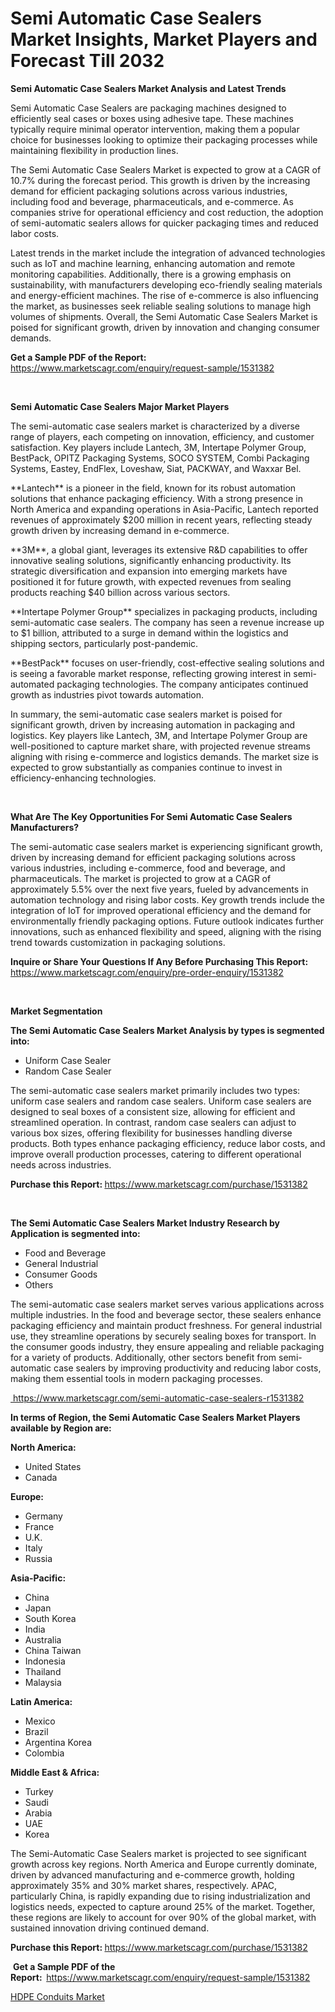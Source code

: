 <p><h1>Semi Automatic Case Sealers Market Insights, Market Players and Forecast Till 2032</h1></p><p><strong>Semi Automatic Case Sealers Market Analysis and Latest Trends</strong></p>
<p><p>Semi Automatic Case Sealers are packaging machines designed to efficiently seal cases or boxes using adhesive tape. These machines typically require minimal operator intervention, making them a popular choice for businesses looking to optimize their packaging processes while maintaining flexibility in production lines.</p><p>The Semi Automatic Case Sealers Market is expected to grow at a CAGR of 10.7% during the forecast period. This growth is driven by the increasing demand for efficient packaging solutions across various industries, including food and beverage, pharmaceuticals, and e-commerce. As companies strive for operational efficiency and cost reduction, the adoption of semi-automatic sealers allows for quicker packaging times and reduced labor costs.</p><p>Latest trends in the market include the integration of advanced technologies such as IoT and machine learning, enhancing automation and remote monitoring capabilities. Additionally, there is a growing emphasis on sustainability, with manufacturers developing eco-friendly sealing materials and energy-efficient machines. The rise of e-commerce is also influencing the market, as businesses seek reliable sealing solutions to manage high volumes of shipments. Overall, the Semi Automatic Case Sealers Market is poised for significant growth, driven by innovation and changing consumer demands.</p></p>
<p><strong>Get a Sample PDF of the Report:&nbsp;</strong> <a href="https://www.marketscagr.com/enquiry/request-sample/1531382?utm_campaign=3536&utm_medium=2&utm_source=Github&utm_content=ia&utm_term=09042025&utm_id=semi-automatic-case-sealers">https://www.marketscagr.com/enquiry/request-sample/1531382</a></p>
<p>&nbsp;</p>
<p><strong>Semi Automatic Case Sealers Major Market Players</strong></p>
<p><p>The semi-automatic case sealers market is characterized by a diverse range of players, each competing on innovation, efficiency, and customer satisfaction. Key players include Lantech, 3M, Intertape Polymer Group, BestPack, OPITZ Packaging Systems, SOCO SYSTEM, Combi Packaging Systems, Eastey, EndFlex, Loveshaw, Siat, PACKWAY, and Waxxar Bel.</p><p>**Lantech** is a pioneer in the field, known for its robust automation solutions that enhance packaging efficiency. With a strong presence in North America and expanding operations in Asia-Pacific, Lantech reported revenues of approximately $200 million in recent years, reflecting steady growth driven by increasing demand in e-commerce.</p><p>**3M**, a global giant, leverages its extensive R&D capabilities to offer innovative sealing solutions, significantly enhancing productivity. Its strategic diversification and expansion into emerging markets have positioned it for future growth, with expected revenues from sealing products reaching $40 billion across various sectors.</p><p>**Intertape Polymer Group** specializes in packaging products, including semi-automatic case sealers. The company has seen a revenue increase up to $1 billion, attributed to a surge in demand within the logistics and shipping sectors, particularly post-pandemic.</p><p>**BestPack** focuses on user-friendly, cost-effective sealing solutions and is seeing a favorable market response, reflecting growing interest in semi-automated packaging technologies. The company anticipates continued growth as industries pivot towards automation.</p><p>In summary, the semi-automatic case sealers market is poised for significant growth, driven by increasing automation in packaging and logistics. Key players like Lantech, 3M, and Intertape Polymer Group are well-positioned to capture market share, with projected revenue streams aligning with rising e-commerce and logistics demands. The market size is expected to grow substantially as companies continue to invest in efficiency-enhancing technologies.</p></p>
<p>&nbsp;</p>
<p><strong>What Are The Key Opportunities For Semi Automatic Case Sealers Manufacturers?</strong></p>
<p><p>The semi-automatic case sealers market is experiencing significant growth, driven by increasing demand for efficient packaging solutions across various industries, including e-commerce, food and beverage, and pharmaceuticals. The market is projected to grow at a CAGR of approximately 5.5% over the next five years, fueled by advancements in automation technology and rising labor costs. Key growth trends include the integration of IoT for improved operational efficiency and the demand for environmentally friendly packaging options. Future outlook indicates further innovations, such as enhanced flexibility and speed, aligning with the rising trend towards customization in packaging solutions.</p></p>
<p><strong>Inquire or Share Your Questions If Any Before Purchasing This Report:</strong> <a href="https://www.marketscagr.com/enquiry/pre-order-enquiry/1531382?utm_campaign=3536&utm_medium=2&utm_source=Github&utm_content=ia&utm_term=09042025&utm_id=semi-automatic-case-sealers">https://www.marketscagr.com/enquiry/pre-order-enquiry/1531382</a></p>
<p>&nbsp;</p>
<p><strong>Market Segmentation</strong></p>
<p><strong>The Semi Automatic Case Sealers Market Analysis by types is segmented into:</strong></p>
<p><ul><li>Uniform Case Sealer</li><li>Random Case Sealer</li></ul></p>
<p><p>The semi-automatic case sealers market primarily includes two types: uniform case sealers and random case sealers. Uniform case sealers are designed to seal boxes of a consistent size, allowing for efficient and streamlined operation. In contrast, random case sealers can adjust to various box sizes, offering flexibility for businesses handling diverse products. Both types enhance packaging efficiency, reduce labor costs, and improve overall production processes, catering to different operational needs across industries.</p></p>
<p><strong>Purchase this Report:&nbsp;</strong><a href="https://www.marketscagr.com/purchase/1531382?utm_campaign=3536&utm_medium=2&utm_source=Github&utm_content=ia&utm_term=09042025&utm_id=semi-automatic-case-sealers">https://www.marketscagr.com/purchase/1531382</a></p>
<p>&nbsp;</p>
<p><strong>The Semi Automatic Case Sealers Market Industry Research by Application is segmented into:</strong></p>
<p><ul><li>Food and Beverage</li><li>General Industrial</li><li>Consumer Goods</li><li>Others</li></ul></p>
<p><p>The semi-automatic case sealers market serves various applications across multiple industries. In the food and beverage sector, these sealers enhance packaging efficiency and maintain product freshness. For general industrial use, they streamline operations by securely sealing boxes for transport. In the consumer goods industry, they ensure appealing and reliable packaging for a variety of products. Additionally, other sectors benefit from semi-automatic case sealers by improving productivity and reducing labor costs, making them essential tools in modern packaging processes.</p></p>
<p><a href="https://www.marketscagr.com/semi-automatic-case-sealers-r1531382?utm_campaign=3536&utm_medium=2&utm_source=Github&utm_content=ia&utm_term=09042025&utm_id=semi-automatic-case-sealers">&nbsp;https://www.marketscagr.com/semi-automatic-case-sealers-r1531382</a></p>
<p><strong>In terms of Region, the Semi Automatic Case Sealers Market Players available by Region are:</strong></p>
<p>
    <p> <strong> North America: </strong>
        <ul>
            <li>United States</li>
            <li>Canada</li>
        </ul>
        </p> 
    <p> <strong> Europe: </strong>
        <ul>
            <li>Germany</li>
            <li>France</li>
            <li>U.K.</li>
            <li>Italy</li>
            <li>Russia</li>
        </ul>
        </p> 
    <p> <strong> Asia-Pacific: </strong>
        <ul>
            <li>China</li>
            <li>Japan</li>
            <li>South Korea</li>
            <li>India</li>
            <li>Australia</li>
            <li>China Taiwan</li>
            <li>Indonesia</li>
            <li>Thailand</li>
            <li>Malaysia</li>
        </ul>
        </p> 
    <p> <strong> Latin America: </strong>
        <ul>
            <li>Mexico</li>
            <li>Brazil</li>
            <li>Argentina Korea</li>
            <li>Colombia</li>
        </ul>
        </p> 
    <p> <strong> Middle East & Africa: </strong>
        <ul>
            <li>Turkey</li>
            <li>Saudi</li>
            <li>Arabia</li>
            <li>UAE</li>
            <li>Korea</li>
        </ul>
    </p>
    </p>
<p><p>The Semi-Automatic Case Sealers market is projected to see significant growth across key regions. North America and Europe currently dominate, driven by advanced manufacturing and e-commerce growth, holding approximately 35% and 30% market shares, respectively. APAC, particularly China, is rapidly expanding due to rising industrialization and logistics needs, expected to capture around 25% of the market. Together, these regions are likely to account for over 90% of the global market, with sustained innovation driving continued demand.</p></p>
<p><strong>Purchase this Report: </strong><a href="https://www.marketscagr.com/purchase/1531382?utm_campaign=3536&utm_medium=2&utm_source=Github&utm_content=ia&utm_term=09042025&utm_id=semi-automatic-case-sealers">https://www.marketscagr.com/purchase/1531382</a></p>
<p>&nbsp;<strong>Get a Sample PDF of the Report:&nbsp;&nbsp;</strong><a href="https://www.marketscagr.com/enquiry/request-sample/1531382?utm_campaign=3536&utm_medium=2&utm_source=Github&utm_content=ia&utm_term=09042025&utm_id=semi-automatic-case-sealers">https://www.marketscagr.com/enquiry/request-sample/1531382</a></p>
<p><strong></strong></p>
<p><p><a href="https://github.com/shafriusizi/Market-Research-Report-List-1/blob/main/hdpe-conduits-market.md?utm_campaign=3536&utm_medium=2&utm_source=Github&utm_content=ia&utm_term=09042025&utm_id=semi-automatic-case-sealers">HDPE Conduits Market</a></p></p>
